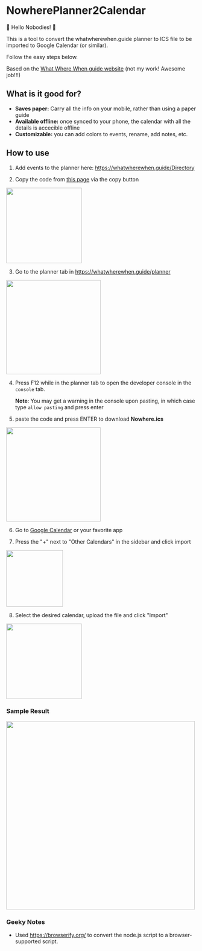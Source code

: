 # NowherePlanner2Calendar
🦄 Hello Nobodies! 🦄

This is a tool to convert the whatwherewhen.guide planner to ICS file to be imported to Google Calendar (or similar).


Follow the easy steps below.

Based on the [What Where When guide website](https://whatwherewhen.guide) (not my work! Awesome job!!!)

## What is it good for?
* **Saves paper:** Carry all the info on your mobile, rather than using a paper guide
* **Available offline:** once synced to your phone, the calendar with all the details is accecible offline
* **Customizable:** you can add colors to events, rename, add notes, etc. 

## How to use
1. Add events to the planner here: https://whatwherewhen.guide/Directory

2. Copy the code from [this page](https://github.com/NatanelMizrahi/NowherePlanner2Calendar/blob/main/bundle.js) via the copy button
<img src="https://github.com/NatanelMizrahi/NowherePlanner2Calendar/assets/20489303/e8cdd411-0087-4b07-a4ac-4c7d1e506a99" width="200" />

3. Go to the planner tab in https://whatwherewhen.guide/planner
<img src="https://github.com/NatanelMizrahi/NowherePlanner2Calendar/assets/20489303/613dbb08-471f-4617-928b-64e5d3085c96" width="250" />

4. Press F12 while in the planner tab to open the developer console in the `console` tab.

   **Note**: You may get a warning in the console upon pasting, in which case type `allow pasting` and press enter


5. paste the code and press ENTER to download **Nowhere.ics**
<img src="https://github.com/NatanelMizrahi/NowherePlanner2Calendar/assets/20489303/3f7a7b4c-98da-4e09-be71-8c35282f9d23" width="250" />

6. Go to [Google Calendar](https://calendar.google.com/calendar/u/0/r) or your favorite app

7. Press the "+" next to "Other Calendars" in the sidebar and click import
<img src="https://github.com/NatanelMizrahi/NowherePlanner2Calendar/assets/20489303/581418cd-6660-48a9-90e2-9e732403c93a" width="150" />

8. Select the desired calendar, upload the file and click "Import"
<img src="https://github.com/NatanelMizrahi/NowherePlanner2Calendar/assets/20489303/96902422-d6c9-4ed3-9a58-34a3040e77ca" width="200" />

### Sample Result
<img src="https://github.com/NatanelMizrahi/NowherePlanner2Calendar/assets/20489303/28490be6-c2db-45d5-ae68-1c0a960d1103" width="500" />

### Geeky Notes
* Used https://browserify.org/ to convert the node.js script to a browser-supported script.
